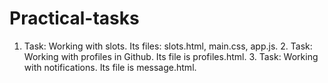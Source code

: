 # Practical-tasks
1. Task: Working with slots. Its files: slots.html, main.css, app.js. 2. Task: Working with profiles in Github. Its file is profiles.html. 3. Task: Working with notifications. Its file is message.html.
